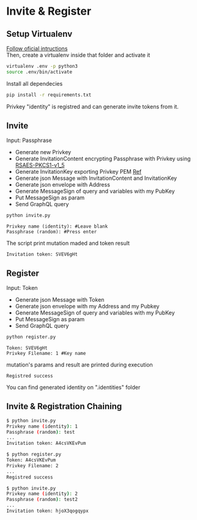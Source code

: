 
# Invite & Register
## Setup Virtualenv
[Follow oficial intructions](https://virtualenv.pypa.io/en/stable/installation/)  
Then, create a virtualenv inside that folder and activate it
```bash
virtualenv .env -p python3
source .env/bin/activate
```
Install all dependecies
```bash
pip install -r requirements.txt
```

Privkey "identity" is registred and can generate invite tokens from it.

## Invite
Input: Passphrase
* Generate new Privkey
* Generate InvitationContent encrypting Passphrase with Privkey using [RSAES-PKCS1-v1_5](https://www.dlitz.net/software/pycrypto/api/current/Crypto.Cipher.PKCS1_v1_5-module.html)
* Generate InvitationKey exporting Privkey PEM [Ref](https://www.dlitz.net/software/pycrypto/api/current/Crypto.PublicKey.RSA._RSAobj-class.html#exportKey)
* Generate json Message with InvitationContent and InvitationKey
* Generate json envelope with Address
* Generate MessageSign of query and variables with my PubKey
* Put MessageSign as param
* Send GraphQL query
```bash
python invite.py
```
```
Privkey name (identity): #Leave blank
Passphrase (random): #Press enter
```
The script print mutation maded and token result
```
Invitation token: SVEV6gHt
```
## Register
Input: Token
* Generate json Message with Token
* Generate json envelope with my Address and my Pubkey
* Generate MessageSign of query and variables with my PubKey
* Put MessageSign as param
* Send GraphQL query
```bash
python register.py
```
```
Token: SVEV6gHt
Privkey Filename: 1 #Key name 
```
mutation's params and result are printed during execution
```
Registred success
```
You can find generated identity on ".identities" folder

## Invite & Registration Chaining
```bash
$ python invite.py
Privkey name (identity): 1
Passphrase (random): test
...
Invitation token: A4csVKEvPum

$ python register.py
Token: A4csVKEvPum
Privkey Filename: 2
...
Registred success

$ python invite.py
Privkey name (identity): 2
Passphrase (random): test2
...
Invitation token: hjoX3qogqypx
```